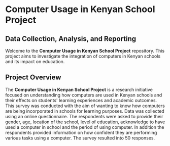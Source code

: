 # Computer Usage in Kenyan School Project
## Data Collection, Analysis, and Reporting

Welcome to the **Computer Usage in Kenyan School Project** repository. This project aims to investigate the integration of computers in Kenyan schools and its impact on education. 


## Project Overview
The **Computer Usage in Kenyan School Project** is a research initiative focused on understanding how computers are used in Kenyan schools and their effects on students' learning experiences and academic outcomes. 
This survey was conducted with the aim of wanting to know how computers are being incorporated in schools for learning purposes.
Data was collected using an online questionnaire.
The respondents were asked to provide their gender, age, location of the school, level of education, acknowledge to have used a computer in school and the period of using computer.
In addition the respondents provided information on how confident they are performing various tasks using a computer.
The survey resulted into 50 responses.


